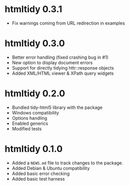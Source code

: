 htmltidy 0.3.1
====================
* Fix warnings coming from URL redirection in examples


htmltidy 0.3.0
====================
* Better error handling (fixed crashing bug in #1)
* New option to display document errors
* Support for directly tidying httr::response objects
* Added XML/HTML viewer & XPath query widgets


htmltidy 0.2.0
====================
* Bundled tidy-html5 library with the package
* Windows compatibility
* Options handling
* Enabled generics
* Modified tests


htmltidy 0.1.0
====================
* Added a `NEWS.md` file to track changes to the package.
* Added Debian & Ubuntu compatibility
* Added basic error checking
* Added basic test harness

